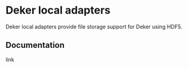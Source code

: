 # Deker local adapters

Deker local adapters provide file storage support for Deker using HDF5.

## Documentation
link
